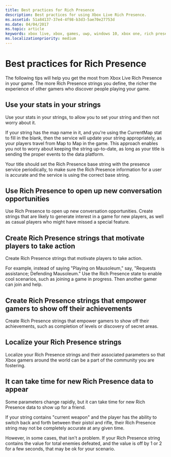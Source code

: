 ```yaml
---
title: Best practices for Rich Presence
description: Best practices for using Xbox Live Rich Presence.
ms.assetid: 51a84137-37e4-4f98-b3d3-5ae70e27753d
ms.date: 04/04/2017
ms.topic: article
keywords: xbox live, xbox, games, uwp, windows 10, xbox one, rich presence, best practices
ms.localizationpriority: medium
---
```


# Best practices for Rich Presence

The following tips will help you get the most from Xbox Live Rich Presence in your game.
The more Rich Presence strings you define, the richer the experience of other gamers who discover people playing your game.


## Use your stats in your strings

Use your stats in your strings, to allow you to set your string and then not worry about it.

If your string has the map name in it, and you're using the CurrentMap stat to fill in the blank, then the service will update your string appropriately, as your players travel from Map to Map in the game.
This approach enables you not to worry about keeping the string up-to-date, as long as your title is sending the proper events to the data platform.

Your title should set the Rich Presence base string with the presence service periodically, to make sure the Rich Presence information for a user is accurate and the service is using the correct base string.


## Use Rich Presence to open up new conversation opportunities

Use Rich Presence to open up new conversation opportunities.
Create strings that are likely to generate interest in a game for new players, as well as casual players who might have missed a special feature.


## Create Rich Presence strings that motivate players to take action

Create Rich Presence strings that motivate players to take action.

For example, instead of saying "Playing on Mausoleum," say, "Requests assistance; Defending Mausoleum." Use the Rich Presence state to enable cool scenarios, such as joining a game in progress.
Then another gamer can join and help.


## Create Rich Presence strings that empower gamers to show off their achievements

Create Rich Presence strings that empower gamers to show off their achievements, such as completion of levels or discovery of secret areas.


## Localize your Rich Presence strings

Localize your Rich Presence strings and their associated parameters so that Xbox gamers around the world can be a part of the community you are fostering.


## It can take time for new Rich Presence data to appear

Some parameters change rapidly, but it can take time for new Rich Presence data to show up for a friend.

If your string contains "current weapon" and the player has the ability to switch back and forth between their pistol and rifle, their Rich Presence string may not be completely accurate at any given time.

However, in some cases, that isn't a problem.
If your Rich Presence string contains the value for total enemies defeated, and the value is off by 1 or 2 for a few seconds, that may be ok for your scenario.
